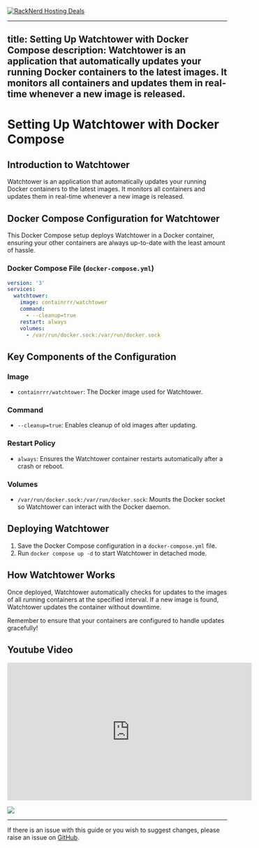 <a href="https://my.racknerd.com/aff.php?aff=5792ref=techdox.nz" target="_blank">
    <img src="https://racknerd.com/banners/728x90.gif" alt="RackNerd Hosting Deals">
</a>

---
title: Setting Up Watchtower with Docker Compose
description: Watchtower is an application that automatically updates your running Docker containers to the latest images. It monitors all containers and updates them in real-time whenever a new image is released.
---

# Setting Up Watchtower with Docker Compose

## Introduction to Watchtower

Watchtower is an application that automatically updates your running Docker containers to the latest images. It monitors all containers and updates them in real-time whenever a new image is released.

## Docker Compose Configuration for Watchtower

This Docker Compose setup deploys Watchtower in a Docker container, ensuring your other containers are always up-to-date with the least amount of hassle.

### Docker Compose File (`docker-compose.yml`)

```yaml
version: '3'
services:
  watchtower:
    image: containrrr/watchtower
    command:
      - --cleanup=true
    restart: always
    volumes:
      - /var/run/docker.sock:/var/run/docker.sock
```

## Key Components of the Configuration

### Image
- `containrrr/watchtower`: The Docker image used for Watchtower.

### Command
- `--cleanup=true`: Enables cleanup of old images after updating.

### Restart Policy
- `always`: Ensures the Watchtower container restarts automatically after a crash or reboot.

### Volumes
- `/var/run/docker.sock:/var/run/docker.sock`: Mounts the Docker socket so Watchtower can interact with the Docker daemon.

## Deploying Watchtower

1. Save the Docker Compose configuration in a `docker-compose.yml` file.
2. Run `docker compose up -d` to start Watchtower in detached mode.

## How Watchtower Works

Once deployed, Watchtower automatically checks for updates to the images of all running containers at the specified interval. If a new image is found, Watchtower updates the container without downtime.

Remember to ensure that your containers are configured to handle updates gracefully!

## Youtube Video

<iframe width="560" height="315" src="https://www.youtube.com/embed/DNfMuDLDq7k?si=QNVlRz2U0jnmseSQ" title="YouTube video player" frameborder="0" allow="accelerometer; autoplay; clipboard-write; encrypted-media; gyroscope; picture-in-picture; web-share" allowfullscreen></iframe>

<a href="https://www.buymeacoffee.com/techdox"><img src="https://img.buymeacoffee.com/button-api/?text=Buy me a cup of tea&emoji=🍵&slug=techdox&button_colour=FFDD00&font_colour=000000&font_family=Cookie&outline_colour=000000&coffee_colour=ffffff" /></a>


---

If there is an issue with this guide or you wish to suggest changes, please raise an issue on [GitHub](https://github.com/Techdox/techdox-docs).
